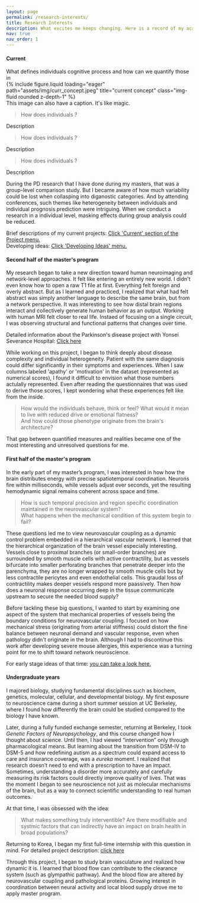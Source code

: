```yaml
---
layout: page
permalink: /research-interests/
title: Research Interests
description: What excites me keeps changing. Here is a record of my academic journey and current curiosities. Reading from the bottom section might help, since the sections are in reverse chronological order.
nav: true
nav_order: 1
---
```


<h4 style="font-weight:700;">Current</h4>
What defines individuals cognitive process and how can we quantify those in 

<div class="row"> 
    <div class="col-sm mt-3 mt-md-0">
        {% include figure.liquid loading="eager" path="assets/img/curr_concept.jpeg" title="current concept" class="img-fluid rounded z-depth-1" %}
    </div>
</div>
<div class="caption">
    This image can also have a caption. It's like magic.
</div>

> How does individuals ?

Description
> How does individuals ?

Description
> How does individuals ?

Description

<!--
Someone once told me that no one is ever fully satisfied with their own research. There there are always shortcommings, remaining (and even emerging) questions, and things you wish you had done differently. I felt the same as I wrapped up my master's project. Series of new questions began to emerge. Below is a schema of my current questions.
-->

During the PD research that I have done during my masters, that was a group-level comparison study. But I became aware of how much variability could be lost when collasping into diganostic categories. And by attending conferences, such themes like heterogeneity between individuals and individual prognosis prediction were intriguing. When we conduct a research in a individual level, masking effects during group analysis could be reduced.

Brief descriptions of my current projects: [Click 'Current' section of the Project menu.](https://eunahyang.github.io/projects/) <br>
Developing ideas: [Click 'Developing Ideas' menu.](https://eunahyang.github.io/developing-ideas/)

<h4 style="font-weight:700;">Second half of the master's program</h4>

My research began to take a new direction toward human neuroimaging and network-level approaches. It felt like entering an entirely new world. I didn't even know how to open a raw T1 file at first. Everything felt foreign and overly abstract. But as I learned and practiced, I realized that what had felt abstract was simply another language to describe the same brain, but from a network perspective. It was interesting to see how distal brain regions interact and collectively generate human behavior as an output. Working with human MRI felt closer to real life. Instaed of focusing on a single circuit, I was observing structural and functional patterns that changes over time. 

Detailed information about the Parkinson's disease project with Yonsei Severance Hospital: [Click here](https://eunahyang.github.io/projects/pd-amyloid/)

While working on this project, I began to think deeply about disease complexity and individual heterogeneity. Patient with the same diagnosis could differ significantly in their symptoms and experiences. When I saw columns labeled 'apathy' or 'motivation' in the dataset (represented as numerical scores), I found it difficult to envision what those numbers actulally represented. Even after reading the questionnaires that was used to derive those scores, I kept wondering what these experiences felt like from the inside.
> How would the individuals behave, think or feel? What would it mean to live with reduced drive or emotional flatness?<br>And how could those phenotype originate from the brain's architecture?

That gap between quantified measures and realities became one of the most interesting and unresolved questions for me.

<h4 style="font-weight:700;">First half of the master's program</h4>

In the early part of my master’s program, I was interested in how how the brain distributes energy with precise spatiotemporal coordination. Neurons fire within milliseconds, while vessels adjust over seconds, yet the resulting hemodynamic signal remains coherent across space and time.

> How is such temporal precision and region specific coordination maintained in the neurovascular system?<br>What happens when the mechanical condition of this system begin to fail?

These questions led me to view neurovascular coupling as a dynamic control problem embedded in a hierarchical vascular network. I learned that the hierarchical organization of the brain vessel especially interesting. Vessels close to proximal branches (or small-order branches) are surrounded by smooth muscle cells with active contractility, but as vessels bifurcate into smaller perforating branches that penetrate deeper into the parenchyma, they are no longer wrapped by smooth muscle cells but by less contractile pericytes and even endothelial cells. This graudal loss of contractility makes deeper vessels respond more paassively. Then how does a neuronal response occurring deep in the tissue communicate upstream to secure the needed blood supply?

Before tackling these big questions, I wanted to start by examining one aspect of the system that mechanical properties of vessels being the boundary conditions for neurovascular coupling. I focused on how mechanical stress (originating from arterial stiffness) could distort the fine balance between neuronal demand and vascular response, even when pathology didn't originate in the brain. Although I had to discontinue this work after developing severe mouse allergies, this experience was a turning point for me to shift toward network neuroscience.

For early stage ideas of that time: [you can take a look here.](https://eunahyang.github.io/projects/pericyte-NVJ/)

<h4 style="font-weight:700;">Undergraduate years</h4>

I majored biology, studying fundamental disciplines such as biochem, genetics, molecular, cellular, and developmental biology. My first exposure to neuroscience came during a short summer session at UC Berkeley, where I found how differently the brain could be studied compared to the biology I have known.  

Later, during a fully funded exchange semester, returning at Berkeley, I took <i>Genetic Factors of Neuropsychology</i>, and this course changed how I thought about science. Until then, I had viewed “intervention” only through pharmacological means. But learning about the transition from DSM-IV to DSM-5 and how redefining autism as a spectrum could expand access to care and insurance coverage, was a <i>eureka</i> moment. I realized that research doesn’t need to end with a prescription to have an impact. 
Sometimes, understanding a disorder more accurately and carefully measuring its risk factors could directly improve quality of lives. That was the moment I began to see neuroscience not just as molecular mechanisms of the brain, but as a way to connect scientific understanding to real human outcomes.

At that time, I was obsessed with the idea:
> What makes something truly interventible? Are there modifiable and systmic factors that can indirectly have an impact on brain health in broad populations?

Returning to Korea, I began my first full-time internship with this question in mind. For detailed project description: [click here](https://eunahyang.github.io/projects/eosinophil-bbb/)

Through this project, I began to study brain vasculature and realized how dynamic it is. I learned that blood flow can contribute to the clearance system (such as glympathic pathway). And the blood flow are altered by neurovascular coupling and pathological proteins. Growing interest in coordination between neural activity and local blood supply drove me to apply master program.
